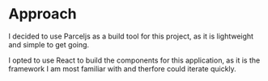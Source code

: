 # Approach

I decided to use Parceljs as a build tool for this project, as it is lightweight and simple to get going.

I opted to use React to build the components for this application, as it is the framework I am most familiar with and therfore could iterate quickly.